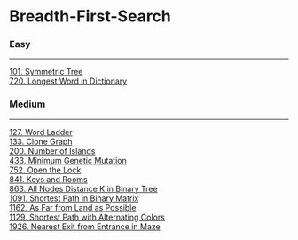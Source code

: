 # Breadth-First-Search

### Easy
---
[101. Symmetric Tree](../solutions/0101-Symmetric%20Tree.md)</br>
[720. Longest Word in Dictionary](../solutions/0720-Longest%20Word%20in%20Dictionary.md)</br>

### Medium
---
[127. Word Ladder](../solutions/0127-Word%20Ladder.md)</br>
[133. Clone Graph](../solutions/0133-Clone%20Graph.md)</br>
[200. Number of Islands](../solutions/0200-Number%20of%20Islands.md)</br>
[433. Minimum Genetic Mutation](../solutions/0433-Minimum%20Genetic%20Mutation.md)</br>
[752. Open the Lock](../solutions/0752-Open%20the%20Lock.md)</br>
[841. Keys and Rooms](../solutions/0841-Keys%20and%20Rooms.md)</br>
[863. All Nodes Distance K in Binary Tree](../solutions/0863-All%20Nodes%20Distance%20K%20in%20Binary%20Tree.md)</br>
[1091. Shortest Path in Binary Matrix](../solutions/1091-Shortest%20Path%20in%20Binary%20Matrix.md)</br>
[1162. As Far from Land as Possible](../solutions/1162-As%20Far%20from%20Land%20as%20Possible.md)</br>
[1129. Shortest Path with Alternating Colors](../solutions/1129-Shortest%20Path%20with%20Alternating%20Colors.md)</br>
[1926. Nearest Exit from Entrance in Maze](../solutions/1926-Nearest%20Exit%20from%20Entrance%20in%20Maze.md)</br>